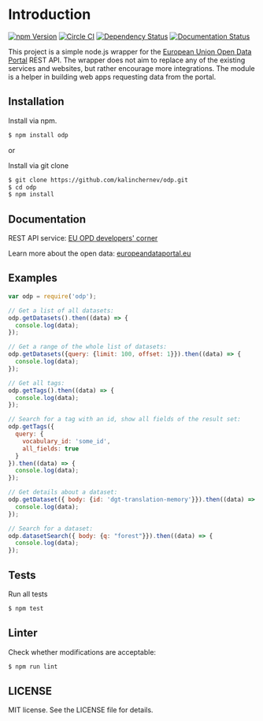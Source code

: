 # Introduction

[![npm Version](https://img.shields.io/github/issues/kalinchernev/odp.svg)](https://www.npmjs.com/package/odp)
[![Circle CI](https://img.shields.io/circleci/project/kalinchernev/odp/master.svg)](https://circleci.com/gh/kalinchernev/odp)
[![Dependency Status](https://img.shields.io/gemnasium/kalinchernev/odp.svg)](https://gemnasium.com/github.com/kalinchernev/odp)
[![Documentation Status](http://inch-ci.org/github/kalinchernev/odp.svg?branch=master&style=flat)](http://inch-ci.org/github/kalinchernev/odp)

This project is a simple node.js wrapper for the [European Union Open Data Portal](http://data.europa.eu/euodp/en/data) REST API.
The wrapper does not aim to replace any of the existing services and websites, but rather encourage more integrations.
The module is a helper in building web apps requesting data from the portal.

## Installation

Install via npm.

```bash
$ npm install odp
```

or

Install via git clone

```bash
$ git clone https://github.com/kalinchernev/odp.git
$ cd odp
$ npm install
```

## Documentation

REST API service: [EU OPD developers' corner](http://data.europa.eu/euodp/en/developerscorner)

Learn more about the open data: [europeandataportal.eu](https://www.europeandataportal.eu/en)

## Examples

```javascript
var odp = require('odp');

// Get a list of all datasets:
odp.getDatasets().then((data) => {
  console.log(data);
});

// Get a range of the whole list of datasets:
odp.getDatasets({query: {limit: 100, offset: 1}}).then((data) => {
  console.log(data);
});

// Get all tags:
odp.getTags().then((data) => {
  console.log(data);
});

// Search for a tag with an id, show all fields of the result set:
odp.getTags({
  query: {
    vocabulary_id: 'some_id',
    all_fields: true
  }
}).then((data) => {
  console.log(data);
});

// Get details about a dataset:
odp.getDataset({ body: {id: 'dgt-translation-memory'}}).then((data) => {
  console.log(data);
});

// Search for a dataset:
odp.datasetSearch({ body: {q: "forest"}}).then((data) => {
  console.log(data);
});

```

## Tests

Run all tests

```bash
$ npm test
```

## Linter

Check whether modifications are acceptable:

```bash
$ npm run lint
```

## LICENSE

MIT license. See the LICENSE file for details.